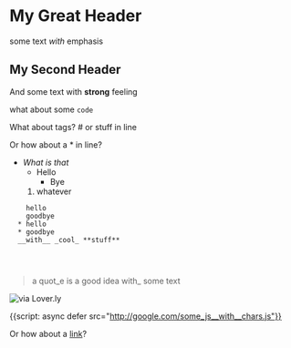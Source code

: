 # My Great Header

some text _with_ emphasis


## My Second Header

And some text with __strong__ feeling

what about some `code`

What about <html> tags? # or stuff in line

Or how about a * in line?

* _What is that_
    * Hello
        * Bye
    1. whatever


```
    hello
    goodbye
  * hello
  * goodbye
  __with__ _cool_ **stuff**
  
  
  
```

> a quot_e
> is a good idea
> with_ some text


![via Lover.ly](https://ad0cc98d3d240353f5a3-8cfa5c8a08325a170474542494e31076.ssl.cf2.rackcdn.com/wp-content/uploads/2015/03/table_set2%20%281%29.jpg)

{{script: async defer src="http://google.com/some_js__with__chars.js"}}

Or how about a [link](http://lover.ly)?
